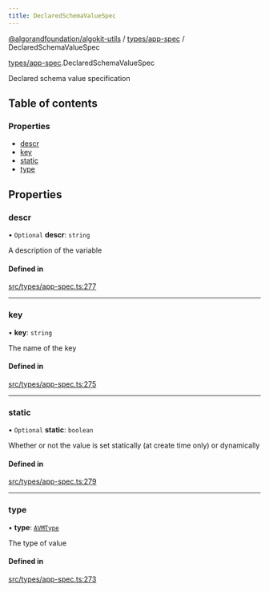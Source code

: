 ```yaml
---
title: DeclaredSchemaValueSpec
---
```


[@algorandfoundation/algokit-utils](/reference/algokit-utils-ts/api/readme/) / [types/app-spec](/reference/algokit-utils-ts/api/modules/types_app_spec/) / DeclaredSchemaValueSpec

[types/app-spec](/reference/algokit-utils-ts/api/modules/types_app_spec/).DeclaredSchemaValueSpec

Declared schema value specification

## Table of contents

### Properties

- [descr](#descr)
- [key](#key)
- [static](#static)
- [type](#type)

## Properties

### descr

• `Optional` **descr**: `string`

A description of the variable

#### Defined in

[src/types/app-spec.ts:277](https://github.com/algorandfoundation/algokit-utils-ts/blob/main/src/types/app-spec.ts#L277)

---

### key

• **key**: `string`

The name of the key

#### Defined in

[src/types/app-spec.ts:275](https://github.com/algorandfoundation/algokit-utils-ts/blob/main/src/types/app-spec.ts#L275)

---

### static

• `Optional` **static**: `boolean`

Whether or not the value is set statically (at create time only) or dynamically

#### Defined in

[src/types/app-spec.ts:279](https://github.com/algorandfoundation/algokit-utils-ts/blob/main/src/types/app-spec.ts#L279)

---

### type

• **type**: [`AVMType`](/reference/algokit-utils-ts/api/modules/types_app_spec/#avmtype)

The type of value

#### Defined in

[src/types/app-spec.ts:273](https://github.com/algorandfoundation/algokit-utils-ts/blob/main/src/types/app-spec.ts#L273)
